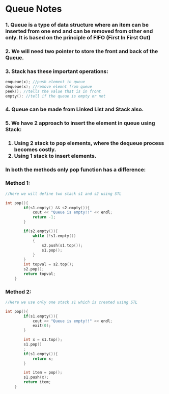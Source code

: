 # Queue Notes

### 1. Queue is a type of data structure where an item can be inserted from one end and can be removed from other end only. It is based on the principle of FIFO (First In First Out)

### 2. We will need two pointer to store the front and back of the Queue.

### 3. Stack has these important operations: 

```c++
enqueue(x); //push element in queue
dequeue(x); //remove elemnt from queue
peek(); //tells the value that is in front
empty(): //tell if the queue is empty or not
```

### 4. Queue can be made from Linked List and Stack also.

### 5. We have 2 approach to insert the element in queue using Stack:

### <ol><li> Using 2 stack to pop elements, where the dequeue process becomes costly.<li> Using 1 stack to insert elements.

### In both the methods only pop function has a difference:

### Method 1:
~~~c++
//Here we will define two stack s1 and s2 using STL

int pop(){
        if(s1.empty() && s2.empty()){
            cout << "Queue is empty!!" << endl;
            return -1;
        }

        if(s2.empty()){
            while (!s1.empty())
            {
                s2.push(s1.top());
                s1.pop();
            }    
        }
        int topval = s2.top();
        s2.pop();
        return topval;
    }
~~~

### Method 2:

~~~c++
//Here we use only one stack s1 which is created using STL

int pop(){
        if(s1.empty()){
            cout << "Queue is empty!!" << endl;
            exit(0);
        }

        int x = s1.top();
        s1.pop()
        ;
        if(s1.empty()){
            return x;
        }

        int item = pop();
        s1.push(x);
        return item;
    }
~~~